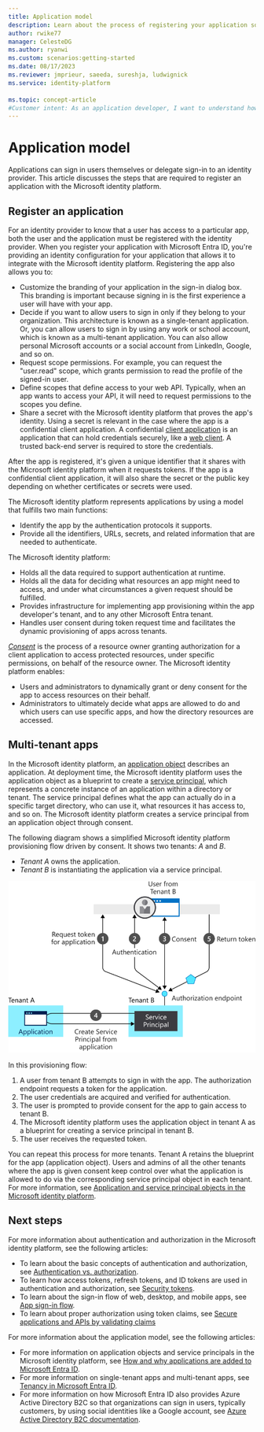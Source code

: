 ```yaml
---
title: Application model
description: Learn about the process of registering your application so it can integrate with the Microsoft identity platform.
author: rwike77
manager: CelesteDG
ms.author: ryanwi
ms.custom: scenarios:getting-started
ms.date: 08/17/2023
ms.reviewer: jmprieur, saeeda, sureshja, ludwignick
ms.service: identity-platform

ms.topic: concept-article
#Customer intent: As an application developer, I want to understand how to register an application so it can integrate with the Microsoft identity platform.
---
```


# Application model

Applications can sign in users themselves or delegate sign-in to an identity provider. This article discusses the steps that are required to register an application with the Microsoft identity platform.

## Register an application

For an identity provider to know that a user has access to a particular app, both the user and the application must be registered with the identity provider. When you register your application with Microsoft Entra ID, you're providing an identity configuration for your application that allows it to integrate with the Microsoft identity platform. Registering the app also allows you to:

* Customize the branding of your application in the sign-in dialog box. This branding is important because signing in is the first experience a user will have with your app.
* Decide if you want to allow users to sign in only if they belong to your organization. This architecture is known as a single-tenant application. Or, you can allow users to sign in by using any work or school account, which is known as a multi-tenant application. You can also allow personal Microsoft accounts or a social account from LinkedIn, Google, and so on.
* Request scope permissions. For example, you can request the "user.read" scope, which grants permission to read the profile of the signed-in user.
* Define scopes that define access to your web API. Typically, when an app wants to access your API, it will need to request permissions to the scopes you define.
* Share a secret with the Microsoft identity platform that proves the app's identity. Using a secret is relevant in the case where the app is a confidential client application. A confidential [client application](developer-glossary.md#client-application) is an application that can hold credentials securely, like a [web client](developer-glossary.md#web-client). A trusted back-end server is required to store the credentials.

After the app is registered, it's given a unique identifier that it shares with the Microsoft identity platform when it requests tokens. If the app is a confidential client application, it will also share the secret or the public key depending on whether certificates or secrets were used.

The Microsoft identity platform represents applications by using a model that fulfills two main functions:

* Identify the app by the authentication protocols it supports.
* Provide all the identifiers, URLs, secrets, and related information that are needed to authenticate.

The Microsoft identity platform:

* Holds all the data required to support authentication at runtime.
* Holds all the data for deciding what resources an app might need to access, and under what circumstances a given request should be fulfilled.
* Provides infrastructure for implementing app provisioning within the app developer's tenant, and to any other Microsoft Entra tenant.
* Handles user consent during token request time and facilitates the dynamic provisioning of apps across tenants.

[*Consent*](developer-glossary.md#consent) is the process of a resource owner granting authorization for a client application to access protected resources, under specific permissions, on behalf of the resource owner. The Microsoft identity platform enables:

* Users and administrators to dynamically grant or deny consent for the app to access resources on their behalf.
* Administrators to ultimately decide what apps are allowed to do and which users can use specific apps, and how the directory resources are accessed.

## Multi-tenant apps

In the Microsoft identity platform, an [application object](developer-glossary.md#application-object) describes an application. At deployment time, the Microsoft identity platform uses the application object as a blueprint to create a [service principal](developer-glossary.md#service-principal-object), which represents a concrete instance of an application within a directory or tenant. The service principal defines what the app can actually do in a specific target directory, who can use it, what resources it has access to, and so on. The Microsoft identity platform creates a service principal from an application object through consent.

The following diagram shows a simplified Microsoft identity platform provisioning flow driven by consent. It shows two tenants: *A* and *B*.

* *Tenant A* owns the application.
* *Tenant B* is instantiating the application via a service principal.

![Diagram that shows a simplified provisioning flow driven by consent.](./media/authentication-scenarios/simplified-provisioning-flow-consent-driven.svg)

In this provisioning flow:

1. A user from tenant B attempts to sign in with the app. The authorization endpoint requests a token for the application.
1. The user credentials are acquired and verified for authentication.
1. The user is prompted to provide consent for the app to gain access to tenant B.
1. The Microsoft identity platform uses the application object in tenant A as a blueprint for creating a service principal in tenant B.
1. The user receives the requested token.

You can repeat this process for more tenants. Tenant A retains the blueprint for the app (application object). Users and admins of all the other tenants where the app is given consent keep control over what the application is allowed to do via the corresponding service principal object in each tenant. For more information, see [Application and service principal objects in the Microsoft identity platform](app-objects-and-service-principals.md).

## Next steps

For more information about authentication and authorization in the Microsoft identity platform, see the following articles:

* To learn about the basic concepts of authentication and authorization, see [Authentication vs. authorization](authentication-vs-authorization.md).
* To learn how access tokens, refresh tokens, and ID tokens are used in authentication and authorization, see [Security tokens](security-tokens.md).
* To learn about the sign-in flow of web, desktop, and mobile apps, see [App sign-in flow](app-sign-in-flow.md).
* To learn about proper authorization using token claims, see [Secure applications and APIs by validating claims](./claims-validation.md)

For more information about the application model, see the following articles:

* For more information on application objects and service principals in the Microsoft identity platform, see [How and why applications are added to Microsoft Entra ID](how-applications-are-added.md).
* For more information on single-tenant apps and multi-tenant apps, see [Tenancy in Microsoft Entra ID](single-and-multi-tenant-apps.md).
* For more information on how Microsoft Entra ID also provides Azure Active Directory B2C so that organizations can sign in users, typically customers, by using social identities like a Google account, see [Azure Active Directory B2C documentation](/azure/active-directory-b2c/).
